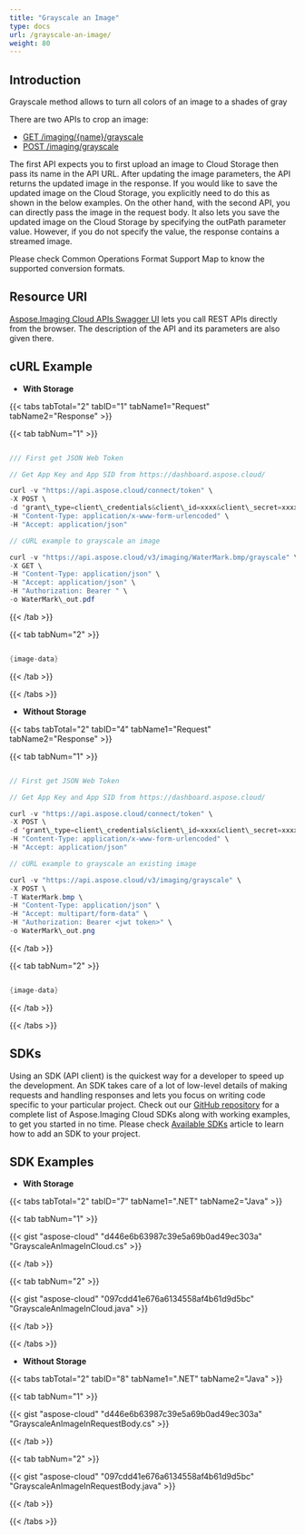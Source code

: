 ```yaml
---
title: "Grayscale an Image"
type: docs
url: /grayscale-an-image/
weight: 80
---
```


## **Introduction**
Grayscale method allows to turn all colors of an image to a shades of gray

There are two APIs to crop an image:

- [GET /imaging/{name}/grayscale](https://apireference.aspose.cloud/imaging/#/Grayscale/GrayscaleImage)
- [POST /imaging/grayscale](https://apireference.aspose.cloud/imaging/#/Grayscale/CreateGrayscaledImage)

The first API expects you to first upload an image to Cloud Storage then pass its name in the API URL. After updating the image parameters, the API returns the updated image in the response. If you would like to save the updated image on the Cloud Storage, you explicitly need to do this as shown in the below examples.
On the other hand, with the second API, you can directly pass the image in the request body. It also lets you save the updated image on the Cloud Storage by specifying the outPath parameter value. However, if you do not specify the value, the response contains a streamed image.

Please check Common Operations Format Support Map to know the supported conversion formats.
## **Resource URI**
[Aspose.Imaging Cloud APIs Swagger UI](https://apireference.aspose.cloud/imaging/#/Grayscale) lets you call REST APIs directly from the browser. The description of the API and its parameters are also given there.
## **cURL Example**
- **With Storage**

{{< tabs tabTotal="2" tabID="1" tabName1="Request" tabName2="Response" >}}

{{< tab tabNum="1" >}}

```java

/// First get JSON Web Token

// Get App Key and App SID from https://dashboard.aspose.cloud/

curl -v "https://api.aspose.cloud/connect/token" \
-X POST \
-d 'grant\_type=client\_credentials&client\_id=xxxx&client\_secret=xxxx' \
-H "Content-Type: application/x-www-form-urlencoded" \
-H "Accept: application/json"

// cURL example to grayscale an image

curl -v "https://api.aspose.cloud/v3/imaging/WaterMark.bmp/grayscale" \
-X GET \
-H "Content-Type: application/json" \
-H "Accept: application/json" \
-H "Authorization: Bearer " \
-o WaterMark\_out.pdf

```

{{< /tab >}}

{{< tab tabNum="2" >}}

```java

{image-data}

```

{{< /tab >}}

{{< /tabs >}}

- **Without Storage**

{{< tabs tabTotal="2" tabID="4" tabName1="Request" tabName2="Response" >}}

{{< tab tabNum="1" >}}

```java

// First get JSON Web Token

// Get App Key and App SID from https://dashboard.aspose.cloud/

curl -v "https://api.aspose.cloud/connect/token" \
-X POST \
-d 'grant\_type=client\_credentials&client\_id=xxxx&client\_secret=xxxx' \
-H "Content-Type: application/x-www-form-urlencoded" \
-H "Accept: application/json"

// cURL example to grayscale an existing image

curl -v "https://api.aspose.cloud/v3/imaging/grayscale" \
-X POST \
-T WaterMark.bmp \
-H "Content-Type: application/json" \
-H "Accept: multipart/form-data" \
-H "Authorization: Bearer <jwt token>" \
-o WaterMark\_out.png

```

{{< /tab >}}

{{< tab tabNum="2" >}}

```java

{image-data}

```

{{< /tab >}}

{{< /tabs >}}
## **SDKs**
Using an SDK (API client) is the quickest way for a developer to speed up the development. An SDK takes care of a lot of low-level details of making requests and handling responses and lets you focus on writing code specific to your particular project. Check out our [GitHub repository](https://github.com/aspose-imaging-cloud) for a complete list of Aspose.Imaging Cloud SDKs along with working examples, to get you started in no time. Please check [Available SDKs](/available-sdks/) article to learn how to add an SDK to your project.
## **SDK Examples**
- **With Storage**

{{< tabs tabTotal="2" tabID="7" tabName1=".NET" tabName2="Java" >}}

{{< tab tabNum="1" >}}

{{< gist "aspose-cloud" "d446e6b63987c39e5a69b0ad49ec303a" "GrayscaleAnImageInCloud.cs" >}}

{{< /tab >}}

{{< tab tabNum="2" >}}



{{< gist "aspose-cloud" "097cdd41e676a6134558af4b61d9d5bc" "GrayscaleAnImageInCloud.java" >}}

{{< /tab >}}

{{< /tabs >}}

- **Without Storage**

{{< tabs tabTotal="2" tabID="8" tabName1=".NET" tabName2="Java" >}}

{{< tab tabNum="1" >}}



{{< gist "aspose-cloud" "d446e6b63987c39e5a69b0ad49ec303a" "GrayscaleAnImageInRequestBody.cs" >}}

{{< /tab >}}

{{< tab tabNum="2" >}}



{{< gist "aspose-cloud" "097cdd41e676a6134558af4b61d9d5bc" "GrayscaleAnImageInRequestBody.java" >}}

{{< /tab >}}

{{< /tabs >}}
